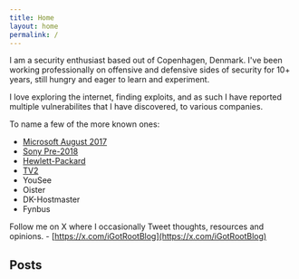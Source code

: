 ```yaml
---
title: Home
layout: home
permalink: /
---
```


I am a security enthusiast based out of Copenhagen, Denmark.
I've been working professionally on offensive and defensive sides of security for 10+ years, still hungry and eager to learn and experiment.


I love exploring the internet, finding exploits, and as such I have reported multiple vulnerabilites that I have discovered, to various companies.


To name a few of the more known ones:
- [Microsoft August 2017](https://www.microsoft.com/en-us/msrc/researcher-acknowledgments-online-services-archive?rtc=1#0012)
- [Sony Pre-2018](https://secure.sony.net/hallofthanks.html)
- [Hewlett-Packard](https://www.openbugbounty.org/reports/1072645/)
- [TV2](https://twitter.com/iGotRootBlog/status/1220045884311986177?s=20)
- YouSee
- Oister
- DK-Hostmaster
- Fynbus


Follow me on X where I occasionally Tweet thoughts, resources and opinions. - [https://x.com/iGotRootBlog](https://x.com/iGotRootBlog)

## Posts
